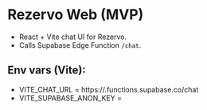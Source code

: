 # Rezervo Web (MVP)

- React + Vite chat UI for Rezervo.
- Calls Supabase Edge Function `/chat`.

## Env vars (Vite):
- VITE_CHAT_URL = https://<PROJECT-REF>.functions.supabase.co/chat
- VITE_SUPABASE_ANON_KEY = <your anon key>
